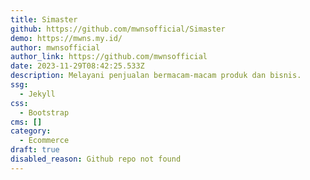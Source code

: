 ```yaml
---
title: Simaster
github: https://github.com/mwnsofficial/Simaster
demo: https://mwns.my.id/
author: mwnsofficial
author_link: https://github.com/mwnsofficial
date: 2023-11-29T08:42:25.533Z
description: Melayani penjualan bermacam-macam produk dan bisnis.
ssg:
  - Jekyll
css:
  - Bootstrap
cms: []
category:
  - Ecommerce
draft: true
disabled_reason: Github repo not found
---
```

